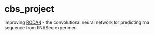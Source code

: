 # cbs_project
improving [RODAN](https://github.com/biodlab/RODAN) - the convolutional neural network for predicting rna sequence from RNASeq experiment

